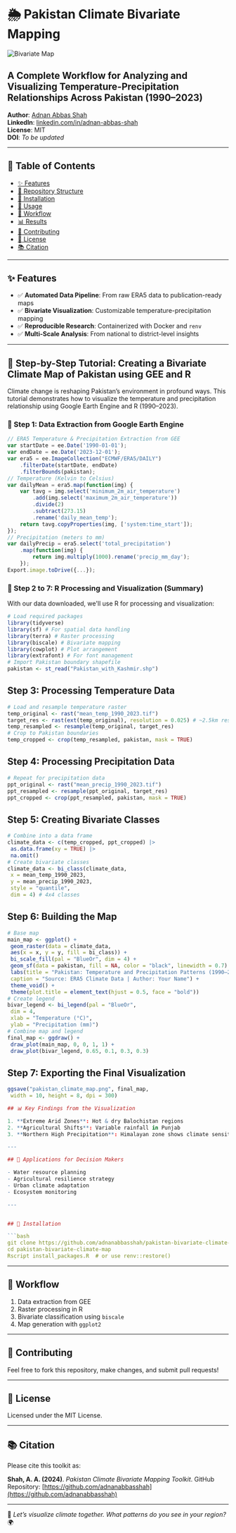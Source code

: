 
# 🌦️ Pakistan Climate Bivariate Mapping 


![Bivariate Map](<img width="637" alt="bivaerate map1" src="https://github.com/user-attachments/assets/579beaf9-c776-48ae-8b93-2c13a1430f09" />)


## A Complete Workflow for Analyzing and Visualizing Temperature-Precipitation Relationships Across Pakistan (1990–2023)

**Author**: [Adnan Abbas Shah](https://github.com/adnanabbasshah)  
**LinkedIn**: [linkedin.com/in/adnan-abbas-shah](https://www.linkedin.com/in/adnan-abbas-shah/)  
**License**: MIT  
**DOI**: _To be updated_  

---

## 📌 Table of Contents

- [✨ Features](#-features)  
- [📁 Repository Structure](#-repository-structure)  
- [💾 Installation](#-installation)  
- [🚀 Usage](#-usage)  
- [🔄 Workflow](#-workflow)  
- [📊 Results](#-results)  
- [🤝 Contributing](#-contributing)  
- [🧾 License](#-license)  
- [📚 Citation](#-citation)  

---

## ✨ Features

- ✅ **Automated Data Pipeline**: From raw ERA5 data to publication-ready maps  
- ✅ **Bivariate Visualization**: Customizable temperature-precipitation mapping  
- ✅ **Reproducible Research**: Containerized with Docker and `renv`  
- ✅ **Multi-Scale Analysis**: From national to district-level insights  

---

## 🚀 Step-by-Step Tutorial: Creating a Bivariate Climate Map of Pakistan using GEE and R

Climate change is reshaping Pakistan’s environment in profound ways. This tutorial demonstrates how to visualize the temperature and precipitation relationship using Google Earth Engine and R (1990–2023).

### 🔹 Step 1: Data Extraction from Google Earth Engine
```javascript
// ERA5 Temperature & Precipitation Extraction from GEE
var startDate = ee.Date('1990-01-01');
var endDate = ee.Date('2023-12-01');
var era5 = ee.ImageCollection("ECMWF/ERA5/DAILY")
    .filterDate(startDate, endDate)
    .filterBounds(pakistan);
// Temperature (Kelvin to Celsius)
var dailyMean = era5.map(function(img) {
    var tavg = img.select('minimum_2m_air_temperature')
        .add(img.select('maximum_2m_air_temperature'))
        .divide(2)
        .subtract(273.15)
        .rename('daily_mean_temp');
    return tavg.copyProperties(img, ['system:time_start']);
});
// Precipitation (meters to mm)
var dailyPrecip = era5.select('total_precipitation')
    .map(function(img) {
        return img.multiply(1000).rename('precip_mm_day');
    });
Export.image.toDrive({...});
```

### 🔹 Step 2 to 7: R Processing and Visualization (Summary)

With our data downloaded, we'll use R for processing and visualization:
```r
# Load required packages
library(tidyverse)
library(sf) # For spatial data handling
library(terra) # Raster processing
library(biscale) # Bivariate mapping
library(cowplot) # Plot arrangement
library(extrafont) # For font management
# Import Pakistan boundary shapefile
pakistan <- st_read("Pakistan_with_Kashmir.shp")
```
## Step 3: Processing Temperature Data
```r
# Load and resample temperature raster
temp_original <- rast("mean_temp_1990_2023.tif")
target_res <- rast(ext(temp_original), resolution = 0.025) # ~2.5km resolution
temp_resampled <- resample(temp_original, target_res)
# Crop to Pakistan boundaries
temp_cropped <- crop(temp_resampled, pakistan, mask = TRUE)
```
## Step 4: Processing Precipitation Data
```r
# Repeat for precipitation data
ppt_original <- rast("mean_precip_1990_2023.tif")
ppt_resampled <- resample(ppt_original, target_res)
ppt_cropped <- crop(ppt_resampled, pakistan, mask = TRUE)
```
## Step 5: Creating Bivariate Classes
```r
# Combine into a data frame
climate_data <- c(temp_cropped, ppt_cropped) |>
 as.data.frame(xy = TRUE) |>
 na.omit()
# Create bivariate classes
climate_data <- bi_class(climate_data,
 x = mean_temp_1990_2023, 
 y = mean_precip_1990_2023,
 style = "quantile", 
 dim = 4) # 4x4 classes
```
## Step 6: Building the Map
```r
# Base map
main_map <- ggplot() +
 geom_raster(data = climate_data, 
 aes(x = x, y = y, fill = bi_class)) +
 bi_scale_fill(pal = "BlueOr", dim = 4) +
 geom_sf(data = pakistan, fill = NA, color = "black", linewidth = 0.7) +
 labs(title = "Pakistan: Temperature and Precipitation Patterns (1990–2023)",
 caption = "Source: ERA5 Climate Data | Author: Your Name") +
 theme_void() +
 theme(plot.title = element_text(hjust = 0.5, face = "bold"))
# Create legend
bivar_legend <- bi_legend(pal = "BlueOr",
 dim = 4,
 xlab = "Temperature (°C)",
 ylab = "Precipitation (mm)")
# Combine map and legend
final_map <- ggdraw() +
 draw_plot(main_map, 0, 0, 1, 1) +
 draw_plot(bivar_legend, 0.65, 0.1, 0.3, 0.3)
```
## Step 7: Exporting the Final Visualization
```r
ggsave("pakistan_climate_map.png", final_map, 
 width = 10, height = 8, dpi = 300)

## 📊 Key Findings from the Visualization

1. **Extreme Arid Zones**: Hot & dry Balochistan regions  
2. **Agricultural Shifts**: Variable rainfall in Punjab  
3. **Northern High Precipitation**: Himalayan zone shows climate sensitivity  

---

## 🧠 Applications for Decision Makers

- Water resource planning  
- Agricultural resilience strategy  
- Urban climate adaptation  
- Ecosystem monitoring  

---


## 💾 Installation

```bash
git clone https://github.com/adnanabbasshah/pakistan-bivariate-climate-map.git
cd pakistan-bivariate-climate-map
Rscript install_packages.R  # or use renv::restore()
```

---

## 🔄 Workflow

1. Data extraction from GEE  
2. Raster processing in R  
3. Bivariate classification using `biscale`  
4. Map generation with `ggplot2`  

---

## 🤝 Contributing

Feel free to fork this repository, make changes, and submit pull requests!

---

## 🧾 License

Licensed under the MIT License.

---

## 📚 Citation

Please cite this toolkit as:

**Shah, A. A. (2024)**. *Pakistan Climate Bivariate Mapping Toolkit*. GitHub Repository: [https://github.com/adnanabbasshah](https://github.com/adnanabbasshah)

---

📍 _Let’s visualize climate together. What patterns do you see in your region?_ 🌍
